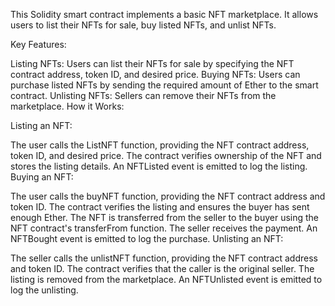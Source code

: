 This Solidity smart contract implements a basic NFT marketplace. It allows users to list their NFTs for sale, buy listed NFTs, and unlist NFTs.

Key Features:

Listing NFTs: Users can list their NFTs for sale by specifying the NFT contract address, token ID, and desired price.
Buying NFTs: Users can purchase listed NFTs by sending the required amount of Ether to the smart contract.
Unlisting NFTs: Sellers can remove their NFTs from the marketplace.
How it Works:

Listing an NFT:

The user calls the ListNFT function, providing the NFT contract address, token ID, and desired price.
The contract verifies ownership of the NFT and stores the listing details.
An NFTListed event is emitted to log the listing.
Buying an NFT:

The user calls the buyNFT function, providing the NFT contract address and token ID.
The contract verifies the listing and ensures the buyer has sent enough Ether.
The NFT is transferred from the seller to the buyer using the NFT contract's transferFrom function.
The seller receives the payment.
An NFTBought event is emitted to log the purchase.
Unlisting an NFT:

The seller calls the unlistNFT function, providing the NFT contract address and token ID.
The contract verifies that the caller is the original seller.
The listing is removed from the marketplace.
An NFTUnlisted event is emitted to log the unlisting.
